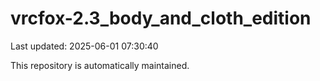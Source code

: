 # vrcfox-2.3_body_and_cloth_edition

Last updated: 2025-06-01 07:30:40

This repository is automatically maintained.
